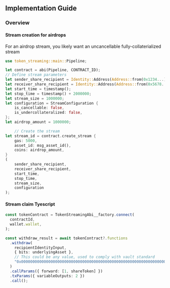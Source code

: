 ## Implementation Guide

### Overview

#### Stream creation for airdrops

For an airdrop stream, you likely want an uncancellable fully-collaterialized stream

```rust
use token_streaming::main::Pipeline;

let contract = abi(Pipeline, CONTRACT_ID);
// Define stream parameters
let sender_share_recipient = Identity::Address(Address::from(0x1234...));
let receiver_share_recipient = Identity::Address(Address::from(0x5678...));
let start_time = timestamp();
let stop_time = timestamp() + 2000000;
let stream_size = 1000000;
let configuration = StreamConfiguration {
    is_cancellable: false,
    is_undercollateralized: false,
};
let airdrop_amount = 1000000;

    // Create the stream
let stream_id = contract.create_stream {
    gas: 5000,
    asset_id: msg_asset_id(),
    coins: airdrop_amount,
}
(
    sender_share_recipient,
    receiver_share_recipient,
    start_time,
    stop_time,
    stream_size,
    configuration
);
```

#### Stream claim Tyescript

```typescript
const tokenContract = TokenStreamingAbi__factory.connect(
  contractId,
  wallet.wallet,
);

const withdraw_result = await tokenContract?.functions
  .withdraw(
    recipientIdentityInput,
    { bits: underlyingAsset },
    // This could be any value, used to comply with vault standard
    "0x0000000000000000000000000000000000000000000000000000000000000000",
  )
  .callParams({ forward: [1, shareToken] })
  .txParams({ variableOutputs: 2 })
  .call();
```
